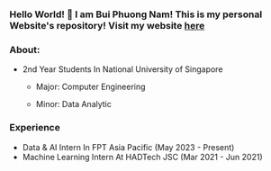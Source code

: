 ### Hello World! 👋  I am Bui Phuong Nam! This is my personal Website's repository! Visit my website [here](https://arsdorint.is-a.dev/)

### About:
  
  - 2nd Year Students In National University of Singapore
    
    + Major: Computer Engineering
    
    + Minor: Data Analytic 

### Experience
 - Data & AI Intern In FPT Asia Pacific (May 2023 - Present)
 - Machine Learning Intern At HADTech JSC (Mar 2021 - Jun 2021)
